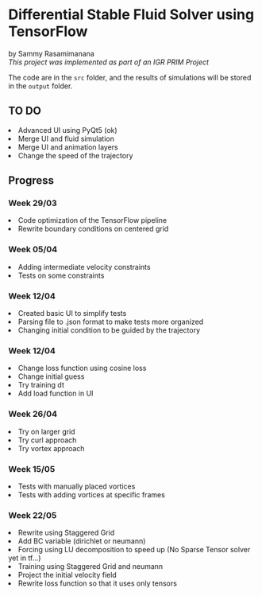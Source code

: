 # Differential Stable Fluid Solver using TensorFlow
by Sammy Rasamimanana <br>
<i> This project was implemented as part of an IGR PRIM Project </i>

The code are in the `src` folder, and the results of simulations will be stored in the `output` folder.<br>

## TO DO
<li> Advanced UI using PyQt5 (ok)
<li> Merge UI and fluid simulation
<li> Merge UI and animation layers
<li> Change the speed of the trajectory

## Progress
### Week 29/03
<li> Code optimization of the TensorFlow pipeline
<li> Rewrite boundary conditions on centered grid

### Week 05/04
<li> Adding intermediate velocity constraints
<li> Tests on some constraints

### Week 12/04
<li> Created basic UI to simplify tests
<li> Parsing file to .json format to make tests more organized
<li> Changing initial condition to be guided by the trajectory

### Week 12/04
<li> Change loss function using cosine loss
<li> Change initial guess
<li> Try training dt
<li> Add load function in UI

### Week 26/04
<li> Try on larger grid
<li> Try curl approach
<li> Try vortex approach

### Week 15/05
<li> Tests with manually placed vortices
<li> Tests with adding vortices at specific frames 

### Week 22/05
<li> Rewrite using Staggered Grid
<li> Add BC variable (dirichlet or neumann)
<li> Forcing using LU decomposition to speed up (No Sparse Tensor solver yet in tf...)
<li> Training using Staggered Grid and neumann
<li> Project the initial velocity field 
<li> Rewrite loss function so that it uses only tensors
